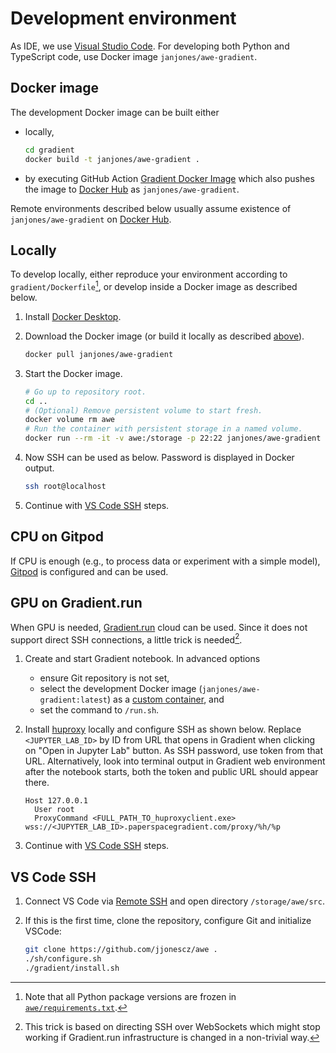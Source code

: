 # Development environment

As IDE, we use [Visual Studio Code](https://code.visualstudio.com/).
For developing both Python and TypeScript code,
use Docker image `janjones/awe-gradient`.

## Docker image

The development Docker image can be built either

- locally,

  ```bash
  cd gradient
  docker build -t janjones/awe-gradient .
  ```

- by executing GitHub Action
  [Gradient Docker Image](../../.github/workflows/gradient-docker-image.yml)
  which also pushes the image to [Docker Hub](https://hub.docker.com/)
  as `janjones/awe-gradient`.

Remote environments described below usually assume
existence of `janjones/awe-gradient` on [Docker Hub](https://hub.docker.com/).

## Locally

To develop locally, either reproduce your environment
according to `gradient/Dockerfile`[^1],
or develop inside a Docker image as described below.

[^1]: Note that all Python package versions are frozen in
[`awe/requirements.txt`](../../awe/requirements.txt).

1. Install [Docker Desktop](https://www.docker.com/products/docker-desktop/).

2. Download the Docker image
   (or build it locally as described [above](#docker-image)).

   ```bash
   docker pull janjones/awe-gradient
   ```

3. Start the Docker image.

   ```bash
   # Go up to repository root.
   cd ..
   # (Optional) Remove persistent volume to start fresh.
   docker volume rm awe
   # Run the container with persistent storage in a named volume.
   docker run --rm -it -v awe:/storage -p 22:22 janjones/awe-gradient
   ```

4. Now SSH can be used as below. Password is displayed in Docker output.

   ```bash
   ssh root@localhost
   ```

5. Continue with [VS Code SSH](#vs-code-ssh) steps.

## CPU on Gitpod

If CPU is enough (e.g., to process data or experiment with a simple model),
[Gitpod](https://www.gitpod.io/) is configured and can be used.

## GPU on Gradient.run

When GPU is needed, [Gradient.run](https://gradient.run/) cloud can be used.
Since it does not support direct SSH connections, a little trick is needed[^2].

[^2]: This trick is based on directing SSH over WebSockets
which might stop working if Gradient.run infrastructure is changed
in a non-trivial way.

1. Create and start Gradient notebook.
   In advanced options
   - ensure Git repository is not set,
   - select the development Docker image (`janjones/awe-gradient:latest`)
     as a [custom container](https://docs.paperspace.com/gradient/explore-train-deploy/notebooks/create-a-notebook/notebook-containers),
     and
   - set the command to `/run.sh`.

2. Install [huproxy](https://github.com/google/huproxy) locally
   and configure SSH as shown below.
   Replace `<JUPYTER_LAB_ID>` by ID from URL that opens in Gradient
   when clicking on "Open in Jupyter Lab" button.
   As SSH password, use token from that URL.
   Alternatively, look into terminal output in Gradient web environment
   after the notebook starts, both the token and public URL should appear there.

   ```ssh_config
   Host 127.0.0.1
     User root
     ProxyCommand <FULL_PATH_TO_huproxyclient.exe> wss://<JUPYTER_LAB_ID>.paperspacegradient.com/proxy/%h/%p
   ```

3. Continue with [VS Code SSH](#vs-code-ssh) steps.

## VS Code SSH

1. Connect VS Code via
   [Remote SSH](https://code.visualstudio.com/docs/remote/ssh)
   and open directory `/storage/awe/src`.

2. If this is the first time,
   clone the repository, configure Git and initialize VSCode:

   ```sh
   git clone https://github.com/jjonescz/awe .
   ./sh/configure.sh
   ./gradient/install.sh
   ```
